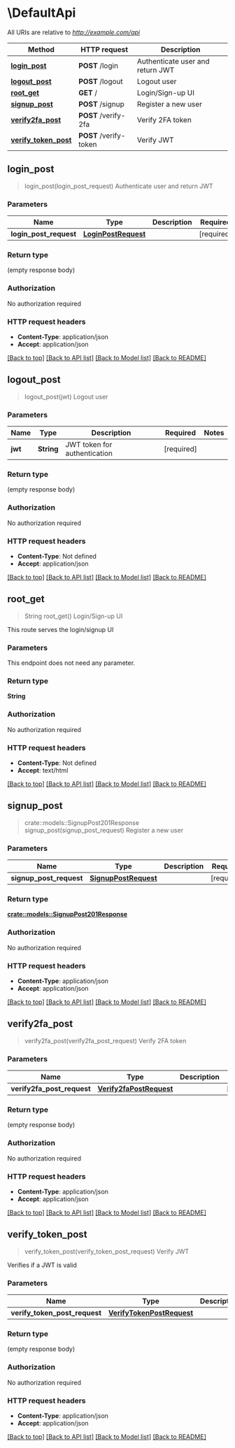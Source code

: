 # \DefaultApi

All URIs are relative to *http://example.com/api*

Method | HTTP request | Description
------------- | ------------- | -------------
[**login_post**](DefaultApi.md#login_post) | **POST** /login | Authenticate user and return JWT
[**logout_post**](DefaultApi.md#logout_post) | **POST** /logout | Logout user
[**root_get**](DefaultApi.md#root_get) | **GET** / | Login/Sign-up UI
[**signup_post**](DefaultApi.md#signup_post) | **POST** /signup | Register a new user
[**verify2fa_post**](DefaultApi.md#verify2fa_post) | **POST** /verify-2fa | Verify 2FA token
[**verify_token_post**](DefaultApi.md#verify_token_post) | **POST** /verify-token | Verify JWT



## login_post

> login_post(login_post_request)
Authenticate user and return JWT

### Parameters


Name | Type | Description  | Required | Notes
------------- | ------------- | ------------- | ------------- | -------------
**login_post_request** | [**LoginPostRequest**](LoginPostRequest.md) |  | [required] |

### Return type

 (empty response body)

### Authorization

No authorization required

### HTTP request headers

- **Content-Type**: application/json
- **Accept**: application/json

[[Back to top]](#) [[Back to API list]](../README.md#documentation-for-api-endpoints) [[Back to Model list]](../README.md#documentation-for-models) [[Back to README]](../README.md)


## logout_post

> logout_post(jwt)
Logout user

### Parameters


Name | Type | Description  | Required | Notes
------------- | ------------- | ------------- | ------------- | -------------
**jwt** | **String** | JWT token for authentication | [required] |

### Return type

 (empty response body)

### Authorization

No authorization required

### HTTP request headers

- **Content-Type**: Not defined
- **Accept**: application/json

[[Back to top]](#) [[Back to API list]](../README.md#documentation-for-api-endpoints) [[Back to Model list]](../README.md#documentation-for-models) [[Back to README]](../README.md)


## root_get

> String root_get()
Login/Sign-up UI

This route serves the login/signup UI

### Parameters

This endpoint does not need any parameter.

### Return type

**String**

### Authorization

No authorization required

### HTTP request headers

- **Content-Type**: Not defined
- **Accept**: text/html

[[Back to top]](#) [[Back to API list]](../README.md#documentation-for-api-endpoints) [[Back to Model list]](../README.md#documentation-for-models) [[Back to README]](../README.md)


## signup_post

> crate::models::SignupPost201Response signup_post(signup_post_request)
Register a new user

### Parameters


Name | Type | Description  | Required | Notes
------------- | ------------- | ------------- | ------------- | -------------
**signup_post_request** | [**SignupPostRequest**](SignupPostRequest.md) |  | [required] |

### Return type

[**crate::models::SignupPost201Response**](_signup_post_201_response.md)

### Authorization

No authorization required

### HTTP request headers

- **Content-Type**: application/json
- **Accept**: application/json

[[Back to top]](#) [[Back to API list]](../README.md#documentation-for-api-endpoints) [[Back to Model list]](../README.md#documentation-for-models) [[Back to README]](../README.md)


## verify2fa_post

> verify2fa_post(verify2fa_post_request)
Verify 2FA token

### Parameters


Name | Type | Description  | Required | Notes
------------- | ------------- | ------------- | ------------- | -------------
**verify2fa_post_request** | [**Verify2faPostRequest**](Verify2faPostRequest.md) |  | [required] |

### Return type

 (empty response body)

### Authorization

No authorization required

### HTTP request headers

- **Content-Type**: application/json
- **Accept**: application/json

[[Back to top]](#) [[Back to API list]](../README.md#documentation-for-api-endpoints) [[Back to Model list]](../README.md#documentation-for-models) [[Back to README]](../README.md)


## verify_token_post

> verify_token_post(verify_token_post_request)
Verify JWT

Verifies if a JWT is valid

### Parameters


Name | Type | Description  | Required | Notes
------------- | ------------- | ------------- | ------------- | -------------
**verify_token_post_request** | [**VerifyTokenPostRequest**](VerifyTokenPostRequest.md) |  | [required] |

### Return type

 (empty response body)

### Authorization

No authorization required

### HTTP request headers

- **Content-Type**: application/json
- **Accept**: application/json

[[Back to top]](#) [[Back to API list]](../README.md#documentation-for-api-endpoints) [[Back to Model list]](../README.md#documentation-for-models) [[Back to README]](../README.md)

